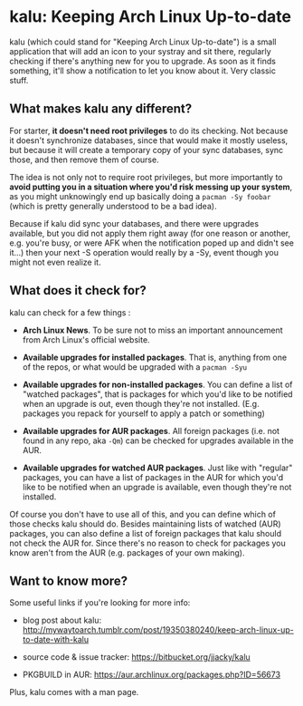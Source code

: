 # kalu: Keeping Arch Linux Up-to-date

kalu (which could stand for "Keeping Arch Linux Up-to-date") is a small application that will add an icon to your systray and sit there, regularly checking if there's anything new for you to upgrade. As soon as it finds something, it'll show a notification to let you know about it. Very classic stuff.

## What makes kalu any different?

For starter, **it doesn't need root privileges** to do its checking. Not because it doesn't synchronize databases, since that would make it mostly useless, but because it will create a temporary copy of your sync databases, sync those, and then remove them of course.

The idea is not only not to require root privileges, but more importantly to **avoid putting you in a situation where you'd risk messing up your system**, as you might unknowingly end up basically doing a `pacman -Sy foobar` (which is pretty generally understood to be a bad idea).

Because if kalu did sync your databases, and there were upgrades available, but you did not apply them right away (for one reason or another, e.g. you're busy, or were AFK when the notification poped up and didn't see it...) then your next -S operation would really by a -Sy, event though you might not even realize it.

## What does it check for?

kalu can check for a few things :

- **Arch Linux News**. To be sure not to miss an important announcement from Arch Linux's official website.

- **Available upgrades for installed packages**. That is, anything from one of the repos, or what would be upgraded with a `pacman -Syu`

- **Available upgrades for non-installed packages**. You can define a list of "watched packages", that is packages for which you'd like to be notified when an upgrade is out, even though they're not installed. (E.g. packages you repack for yourself to apply a patch or something)

- **Available upgrades for AUR packages**. All foreign packages (i.e. not found in any repo, aka `-Qm`) can be checked for upgrades available in the AUR.

- **Available upgrades for watched AUR packages**. Just like with "regular" packages, you can have a list of packages in the AUR for which you'd like to be notified when an upgrade is available, even though they're not installed.

Of course you don't have to use all of this, and you can define which of those checks kalu should do. Besides maintaining lists of watched (AUR) packages, you can also define a list of foreign packages that kalu should not check the AUR for. Since there's no reason to check for packages you know aren't from the AUR (e.g. packages of your own making).

## Want to know more?

Some useful links if you're looking for more info:

- blog post about kalu: http://mywaytoarch.tumblr.com/post/19350380240/keep-arch-linux-up-to-date-with-kalu

- source code & issue tracker: https://bitbucket.org/jjacky/kalu

- PKGBUILD in AUR: https://aur.archlinux.org/packages.php?ID=56673

Plus, kalu comes with a man page.
